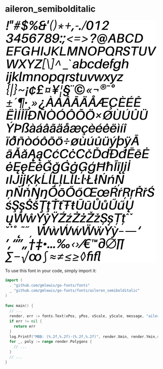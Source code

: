 # aileron_semibolditalic

![aileron_semibolditalic](aileron_semibolditalic.png)

To use this font in your code, simply import it:

```go
import (
  . "github.com/gmlewis/go-fonts/fonts"
  _ "github.com/gmlewis/go-fonts/fonts/aileron_semibolditalic"
)

func main() {
  // ...
  render, err := fonts.Text(xPos, yPos, xScale, yScale, message, "aileron_semibolditalic")
  if err != nil {
    return err
  }
  log.Printf("MBB: (%.2f,%.2f)-(%.2f,%.2f)", render.Xmin, render.Ymin,render.Xmax, render.Ymax)
  for _, poly := range render.Polygons {
    // ...
  }
  // ...
}
```
